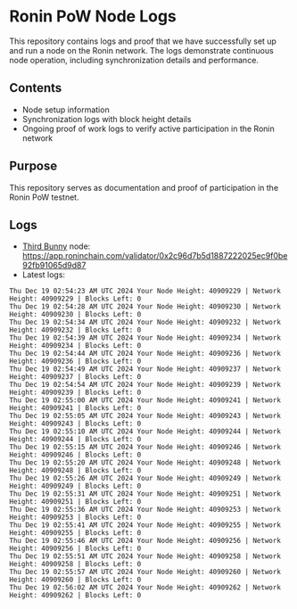 # Ronin PoW Node Logs

This repository contains logs and proof that we have successfully set up and run a node on the Ronin network. The logs demonstrate continuous node operation, including synchronization details and performance.

## Contents

- Node setup information
- Synchronization logs with block height details
- Ongoing proof of work logs to verify active participation in the Ronin network

## Purpose

This repository serves as documentation and proof of participation in the Ronin PoW testnet.

## Logs

- [Third Bunny](https://thirdbunny.xyz/) node: https://app.roninchain.com/validator/0x2c96d7b5d1887222025ec9f0be92fb91065d9d87
- Latest logs:
```
Thu Dec 19 02:54:23 AM UTC 2024 Your Node Height: 40909229 | Network Height: 40909229 | Blocks Left: 0
Thu Dec 19 02:54:28 AM UTC 2024 Your Node Height: 40909230 | Network Height: 40909230 | Blocks Left: 0
Thu Dec 19 02:54:34 AM UTC 2024 Your Node Height: 40909232 | Network Height: 40909232 | Blocks Left: 0
Thu Dec 19 02:54:39 AM UTC 2024 Your Node Height: 40909234 | Network Height: 40909234 | Blocks Left: 0
Thu Dec 19 02:54:44 AM UTC 2024 Your Node Height: 40909236 | Network Height: 40909236 | Blocks Left: 0
Thu Dec 19 02:54:49 AM UTC 2024 Your Node Height: 40909237 | Network Height: 40909237 | Blocks Left: 0
Thu Dec 19 02:54:54 AM UTC 2024 Your Node Height: 40909239 | Network Height: 40909239 | Blocks Left: 0
Thu Dec 19 02:55:00 AM UTC 2024 Your Node Height: 40909241 | Network Height: 40909241 | Blocks Left: 0
Thu Dec 19 02:55:05 AM UTC 2024 Your Node Height: 40909243 | Network Height: 40909243 | Blocks Left: 0
Thu Dec 19 02:55:10 AM UTC 2024 Your Node Height: 40909244 | Network Height: 40909244 | Blocks Left: 0
Thu Dec 19 02:55:15 AM UTC 2024 Your Node Height: 40909246 | Network Height: 40909246 | Blocks Left: 0
Thu Dec 19 02:55:20 AM UTC 2024 Your Node Height: 40909248 | Network Height: 40909248 | Blocks Left: 0
Thu Dec 19 02:55:26 AM UTC 2024 Your Node Height: 40909249 | Network Height: 40909249 | Blocks Left: 0
Thu Dec 19 02:55:31 AM UTC 2024 Your Node Height: 40909251 | Network Height: 40909251 | Blocks Left: 0
Thu Dec 19 02:55:36 AM UTC 2024 Your Node Height: 40909253 | Network Height: 40909253 | Blocks Left: 0
Thu Dec 19 02:55:41 AM UTC 2024 Your Node Height: 40909255 | Network Height: 40909255 | Blocks Left: 0
Thu Dec 19 02:55:46 AM UTC 2024 Your Node Height: 40909256 | Network Height: 40909256 | Blocks Left: 0
Thu Dec 19 02:55:51 AM UTC 2024 Your Node Height: 40909258 | Network Height: 40909258 | Blocks Left: 0
Thu Dec 19 02:55:57 AM UTC 2024 Your Node Height: 40909260 | Network Height: 40909260 | Blocks Left: 0
Thu Dec 19 02:56:02 AM UTC 2024 Your Node Height: 40909262 | Network Height: 40909262 | Blocks Left: 0
```
